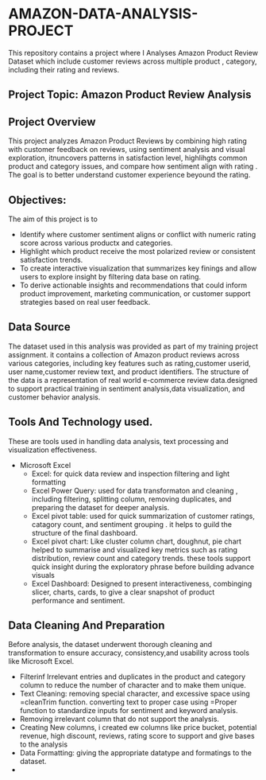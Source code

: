 
# AMAZON-DATA-ANALYSIS-PROJECT
This repository contains a project where I Analyses Amazon Product Review Dataset which include customer reviews across multiple product , category, including their rating and reviews.
## Project Topic:  Amazon Product Review Analysis 

## Project Overview 
This project analyzes Amazon Product Reviews by combining high rating with customer feedback on reviews, using sentiment analysis and visual exploration, itnuncovers patterns in satisfaction level, highlihgts common product and category issues, and compare how sentiment align with rating .
      The goal is to better understand customer experience beyound the rating.
## Objectives:
The aim of this project is to
 - Identify where customer sentiment aligns or conflict with numeric rating score across various productx and categories.
 -  Highlight which product receive the most polarized review  or consistent satisfaction trends.
 -  To create interactive visualization that summarizes key finings and allow users to explore insight by filtering data base on rating.
 -  To derive actionable insights and recommendations that could inform product improvement, marketing communication, or customer support strategies based on real user feedback.
## Data Source
The dataset used in this analysis was provided as part of my training  project assignment. it contains a collection of Amazon product reviews across various categories, including key features such as rating,customer userid, user name,customer review text, and product identifiers.
    The structure of the data is a representation of real world e-commerce review data.designed to support practical training in sentiment analysis,data visualization, and customer behavior analysis. 
## Tools And Technology used.
These are tools used in handling data analysis, text processing and visualization effectiveness.
- Microsoft Excel
   - Excel: for quick data review and inspection filtering and light formatting
   - Excel Power Query: used for data transformaton and cleaning , including filtering, splitting column, removing duplicates, and preparing the dataset for deeper analysis.
   - Excel pivot table: used for quick summarization of customer ratings, catagory count, and sentiment grouping . it helps to guild the structure of the final dashboard.
   - Excel pivot chart: Like cluster column chart, doughnut, pie chart helped to summarise and visualized key metrics such as rating distribution, review count and category trends. these            tools support quick insight during the exploratory phrase before building advance visuals
   - Excel Dashboard: Designed to present interactiveness, combinging slicer, charts, cards, to give a clear snapshot of product performance and sentiment.
## Data Cleaning And Preparation
Before analysis, the dataset underwent thorough cleaning and transformation to ensure accuracy, consistency,and usability across tools like Microsoft Excel.
 - Filterinf Irrelevant entries and duplicates in the product and category column to reduce the number of character and to make them unique.
 - Text Cleaning: removing special character, and excessive space using =cleanTrim function. converting text to proper case using =Proper function to standardize inputs for sentiment and keyword analysis.
 - Removing irrelevant column that do not support the analysis.
 - Creating New columns, i created ew columns like price bucket, potential revenue, high discount, reviews, rating score to support and give bases to the analysis
 - Data Formatting: giving the appropriate datatype and formatings to the dataset.
 - 
